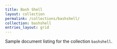 ```yaml
---
title: Bash Shell
layout: collection
permalink: /collections/bashshell/
collection: bashshell
entries_layout: grid
---
```


Sample document listing for the collection `bashshell`.